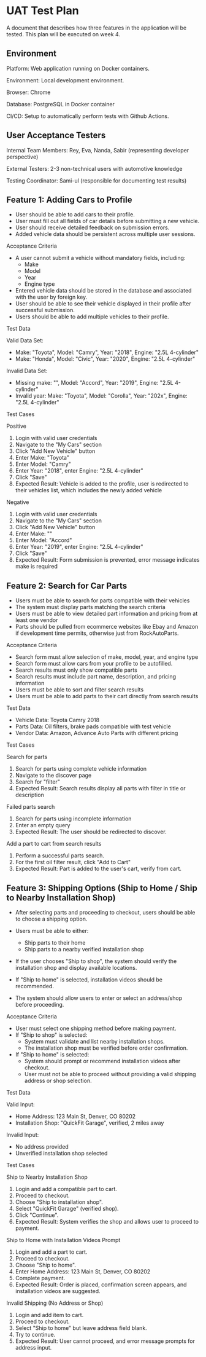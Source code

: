 # UAT Test Plan
A document that describes how three features in the application will be tested. This plan will be executed on week 4.

## Environment
Platform: Web application running on Docker containers.

Environment: Local development environment.

Browser: Chrome

Database: PostgreSQL in Docker container

CI/CD: Setup to automatically perform tests with Github Actions.

## User Acceptance Testers
Internal Team Members: Rey, Eva, Nanda, Sabir (representing developer perspective)

External Testers: 2-3 non-technical users with automotive knowledge

Testing Coordinator: Sami-ul (responsible for documenting test results)

## Feature 1: Adding Cars to Profile
- User should be able to add cars to their profile.
- User must fill out all fields of car details before submitting a new vehicle.
- User should receive detailed feedback on submission errors.
- Added vehicle data should be persistent across multiple user sessions.

Acceptance Criteria

- A user cannot submit a vehicle without mandatory fields, including:
    - Make
    - Model
    - Year
    - Engine type
- Entered vehicle data should be stored in the database and associated with the user by foreign key.
- User should be able to see their vehicle displayed in their profile after successful submission.
- Users should be able to add multiple vehicles to their profile.

Test Data

Valid Data Set: 
- Make: "Toyota", Model: "Camry", Year: "2018", Engine: "2.5L 4-cylinder"
- Make: "Honda", Model: "Civic", Year: "2020", Engine: "2.5L 4-cylinder"

Invalid Data Set:
- Missing make: "", Model: "Accord", Year: "2019", Engine: "2.5L 4-cylinder"
- Invalid year: Make: "Toyota", Model: "Corolla", Year: "202x", Engine: "2.5L 4-cylinder"

Test Cases

Positive
1. Login with valid user credentials
2. Navigate to the "My Cars" section
3. Click "Add New Vehicle" button
4. Enter Make: "Toyota"
5. Enter Model: "Camry"
6. Enter Year: "2018", enter Engine: "2.5L 4-cylinder"
7. Click "Save"
8. Expected Result: Vehicle is added to the profile, user is redirected to their vehicles list, which includes the newly added vehicle

Negative
1. Login with valid user credentials
2. Navigate to the "My Cars" section
3. Click "Add New Vehicle" button
4. Enter Make: ""
5. Enter Model: "Accord"
6. Enter Year: "2019", enter Engine: "2.5L 4-cylinder"
7. Click "Save"
8. Expected Result: Form submission is prevented, error message indicates make is required

## Feature 2: Search for Car Parts
- Users must be able to search for parts compatible with their vehicles
- The system must display parts matching the search criteria
- Users must be able to view detailed part information and pricing from at least one vendor
- Parts should be pulled from ecommerce websites like Ebay and Amazon if development time permits, otherwise just from RockAutoParts.

Acceptance Criteria

- Search form must allow selection of make, model, year, and engine type
- Search form must allow cars from your profile to be autofilled.
- Search results must only show compatible parts
- Search results must include part name, description, and pricing information
- Users must be able to sort and filter search results
- Users must be able to add parts to their cart directly from search results

Test Data

- Vehicle Data: Toyota Camry 2018
- Parts Data: Oil filters, brake pads compatible with test vehicle
- Vendor Data: Amazon, Advance Auto Parts with different pricing

Test Cases

Search for parts

1. Search for parts using complete vehicle information
2. Navigate to the discover page
3. Search for "filter"
4. Expected Result: Search results display all parts with filter in title or description

Failed parts search

1. Search for parts using incomplete information
2. Enter an empty query
3. Expected Result: The user should be redirected to discover.

Add a part to cart from search results

1. Perform a successful parts search.
2. For the first oil filter result, click "Add to Cart"
3. Expected Result: Part is added to the user's cart, verify from cart.

## Feature 3: Shipping Options (Ship to Home / Ship to Nearby Installation Shop)
- After selecting parts and proceeding to checkout, users should be able to choose a shipping option.
- Users must be able to either:
    - Ship parts to their home
    - Ship parts to a nearby verified installation shop

- If the user chooses "Ship to shop", the system should verify the installation shop and display available locations.
- If "Ship to home" is selected, installation videos should be recommended.
- The system should allow users to enter or select an address/shop before proceeding.

Acceptance Criteria

- User must select one shipping method before making payment.
- If "Ship to shop" is selected:
    - System must validate and list nearby installation shops.
    - The installation shop must be verified before order confirmation.
- If "Ship to home" is selected:
    - System should prompt or recommend installation videos after checkout.
    - User must not be able to proceed without providing a valid shipping address or shop selection.

Test Data

Valid Input:
- Home Address: 123 Main St, Denver, CO 80202
- Installation Shop: "QuickFit Garage", verified, 2 miles away

Invalid Input:
- No address provided
- Unverified installation shop selected

Test Cases

Ship to Nearby Installation Shop

1. Login and add a compatible part to cart.
2. Proceed to checkout.
3. Choose "Ship to installation shop".
4. Select "QuickFit Garage" (verified shop).
5. Click "Continue".
6. Expected Result: System verifies the shop and allows user to proceed to payment.

Ship to Home with Installation Videos Prompt

1. Login and add a part to cart.
2. Proceed to checkout.
3. Choose "Ship to home".
4. Enter Home Address: 123 Main St, Denver, CO 80202
5. Complete payment.
6. Expected Result: Order is placed, confirmation screen appears, and installation videos are suggested.

Invalid Shipping (No Address or Shop)

1. Login and add item to cart.
2. Proceed to checkout.
3. Select "Ship to home" but leave address field blank.
4. Try to continue.
5. Expected Result: User cannot proceed, and error message prompts for address input.
